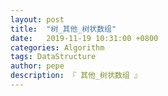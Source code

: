 ```yaml
---
layout: post
title:  "树_其他_树状数组"
date:   2019-11-19 10:31:00 +0800
categories: Algorithm
tags: DataStructure
author: pepe
description: 『 其他_树状数组 』
---
```






































